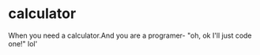 # calculator
When you need a calculator.And you are a programer-  "oh, ok I'll just code one!" lol'
